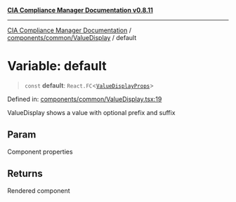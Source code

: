 [**CIA Compliance Manager Documentation v0.8.11**](../../../../README.md)

***

[CIA Compliance Manager Documentation](../../../../modules.md) / [components/common/ValueDisplay](../README.md) / default

# Variable: default

> `const` **default**: `React.FC`\<[`ValueDisplayProps`](../interfaces/ValueDisplayProps.md)\>

Defined in: [components/common/ValueDisplay.tsx:19](https://github.com/Hack23/cia-compliance-manager/blob/d6eede30e4f01622fe18187e98b207e9a06a781f/src/components/common/ValueDisplay.tsx#L19)

ValueDisplay shows a value with optional prefix and suffix

## Param

Component properties

## Returns

Rendered component
